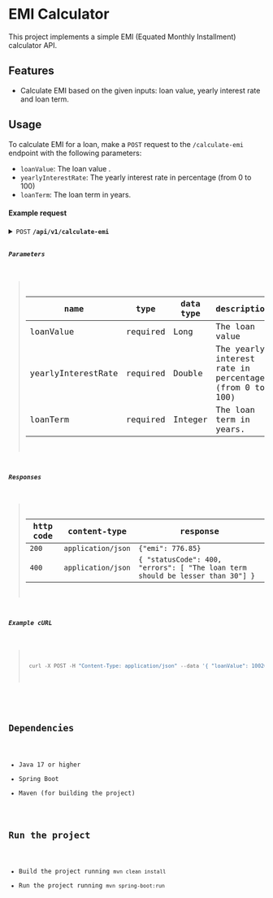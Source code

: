 # EMI Calculator

This project implements a simple EMI (Equated Monthly Installment) calculator API.

## Features

- Calculate EMI based on the given inputs: loan value, yearly interest rate and loan term.

## Usage

To calculate EMI for a loan, make a `POST` request to the `/calculate-emi` endpoint with the following parameters:

- `loanValue`: The loan value .
- `yearlyInterestRate`: The yearly interest rate in percentage (from 0 to 100)
- `loanTerm`: The loan term in years.

#### Example request

<details>
 <summary><code>POST</code> <code><b>/api/v1/calculate-emi</b></code> <code>

##### Parameters

> | name               |  type     | data type   | description                                            |
> |--------------------|-----------|-------------|--------------------------------------------------------|
> | loanValue          |  required | Long        | The loan value                                         |
> | yearlyInterestRate |  required | Double      | The yearly interest rate in percentage (from 0 to 100) |
> | loanTerm           |  required | Integer     | The loan term in years.                                |


##### Responses

> | http code | content-type                  | response                                                                       |
> |-----------|-------------------------------|--------------------------------------------------------------------------------|
> | `200`     | `application/json`            | `{"emi": 776.85}`                                                              |
> | `400`     | `application/json`            | `{ "statusCode": 400, "errors": [ "The loan term should be lesser than 30"] }` |

##### Example cURL

> ```javascript
>  curl -X POST -H "Content-Type: application/json" --data '{ "loanValue": 100200, "yearlyInterestRate": 7, "loanTerm": 20 }' http://localhost:8080/api/v1/calculate-emi
> ```
</details>

## Dependencies

- Java 17 or higher
- Spring Boot
- Maven (for building the project)

## Run the project

- Build the project running `mvn clean install`
- Run the project running `mvn spring-boot:run`

